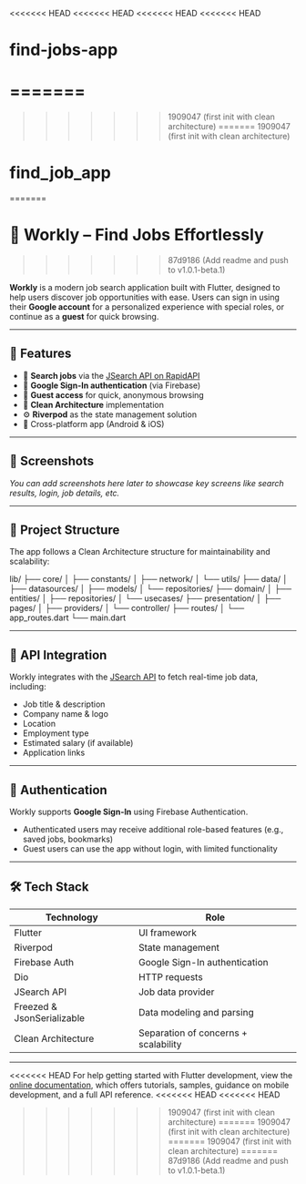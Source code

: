<<<<<<< HEAD
<<<<<<< HEAD
<<<<<<< HEAD
<<<<<<< HEAD
# find-jobs-app
=======
=======
>>>>>>> 1909047 (first init with clean architecture)
=======
>>>>>>> 1909047 (first init with clean architecture)
# find_job_app
=======
# 🧳 Workly – Find Jobs Effortlessly
>>>>>>> 87d9186 (Add readme and push to v1.0.1-beta.1)

**Workly** is a modern job search application built with Flutter, designed to help users discover job opportunities with ease. Users can sign in using their **Google account** for a personalized experience with special roles, or continue as a **guest** for quick browsing.

---

## 🚀 Features

- 🔎 **Search jobs** via the [JSearch API on RapidAPI](https://rapidapi.com/)
- 🔐 **Google Sign-In authentication** (via Firebase)
- 👤 **Guest access** for quick, anonymous browsing
- 🧠 **Clean Architecture** implementation
- ⚙️ **Riverpod** as the state management solution
- 📱 Cross-platform app (Android & iOS)

---

## 📸 Screenshots

*You can add screenshots here later to showcase key screens like search results, login, job details, etc.*

---

## 📂 Project Structure

The app follows a Clean Architecture structure for maintainability and scalability:

lib/
├── core/
│ ├── constants/
│ ├── network/
│ └── utils/
├── data/
│ ├── datasources/
│ ├── models/
│ └── repositories/
├── domain/
│ ├── entities/
│ ├── repositories/
│ └── usecases/
├── presentation/
│ ├── pages/
│ ├── providers/
│ └── controller/
├── routes/
│ └── app_routes.dart
└── main.dart


---

## 📡 API Integration

Workly integrates with the [JSearch API](https://rapidapi.com/) to fetch real-time job data, including:

- Job title & description  
- Company name & logo  
- Location  
- Employment type  
- Estimated salary (if available)  
- Application links  

---

## 🔐 Authentication

Workly supports **Google Sign-In** using Firebase Authentication.

- Authenticated users may receive additional role-based features (e.g., saved jobs, bookmarks)
- Guest users can use the app without login, with limited functionality

---

## 🛠️ Tech Stack

| Technology       | Role                                      |
|------------------|-------------------------------------------|
| Flutter          | UI framework                              |
| Riverpod         | State management                          |
| Firebase Auth    | Google Sign-In authentication             |
| Dio              | HTTP requests                             |
| JSearch API      | Job data provider                         |
| Freezed & JsonSerializable | Data modeling and parsing      |
| Clean Architecture | Separation of concerns + scalability    |

---

<<<<<<< HEAD
For help getting started with Flutter development, view the
[online documentation](https://docs.flutter.dev/), which offers tutorials,
samples, guidance on mobile development, and a full API reference.
<<<<<<< HEAD
<<<<<<< HEAD
>>>>>>> 1909047 (first init with clean architecture)
=======
>>>>>>> 1909047 (first init with clean architecture)
=======
>>>>>>> 1909047 (first init with clean architecture)
=======
>>>>>>> 87d9186 (Add readme and push to v1.0.1-beta.1)
